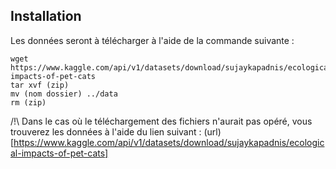 
## Installation
Les données seront à télécharger à l'aide de la commande suivante :

```
wget https://www.kaggle.com/api/v1/datasets/download/sujaykapadnis/ecological-impacts-of-pet-cats
tar xvf (zip)
mv (nom dossier) ../data
rm (zip)
```

/!\ Dans le cas où le téléchargement des fichiers n'aurait pas opéré, vous trouverez les données à l'aide du lien suivant : (url)[https://www.kaggle.com/api/v1/datasets/download/sujaykapadnis/ecological-impacts-of-pet-cats]
